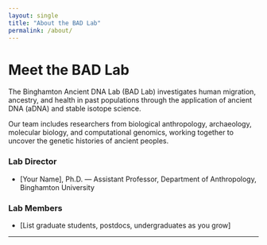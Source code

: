 ```yaml
---
layout: single
title: "About the BAD Lab"
permalink: /about/
---
```


# Meet the BAD Lab

The Binghamton Ancient DNA Lab (BAD Lab) investigates human migration, ancestry, and health in past populations through the application of ancient DNA (aDNA) and stable isotope science.

Our team includes researchers from biological anthropology, archaeology, molecular biology, and computational genomics, working together to uncover the genetic histories of ancient peoples.

### Lab Director
- [Your Name], Ph.D. — Assistant Professor, Department of Anthropology, Binghamton University

### Lab Members
- [List graduate students, postdocs, undergraduates as you grow]

---

